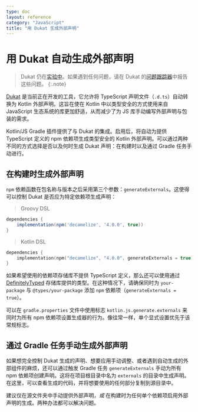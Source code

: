 ```yaml
---
type: doc
layout: reference
category: "JavaScript"
title: "用 Dukat 生成外部声明"
---
```


# 用 Dukat 自动生成外部声明
> Dukat 仍在[实验中](evolution/components-stability.html)。如果遇到任何问题，请在 Dukat 的[问题跟踪器](https://github.com/kotlin/dukat/issues)中报告这些问题。
{:.note}

[Dukat](https://github.com/kotlin/dukat) 是当前正在开发的工具，它允许将 TypeScript 声明文件（`.d.ts`）自动转换为 Kotlin 外部声明。这旨在使在 Kotlin 中以类型安全的方式使用来自 JavaScript 生态系统的库更加舒适，从而减少了为 JS 库手动编写外部声明与包装的需求。

Kotlin/JS Gradle 插件提供了与 Dukat 的集成。启用后，将自动为提供 TypeScript 定义的 npm 依赖项生成类型安全的 Kotlin 外部声明。可以通过两种不同的方式选择是否以及何时生成 Dukat 声明：在构建时以及通过 Gradle 任务手动进行。

## 在构建时生成外部声明

`npm` 依赖函数在包名称与版本之后采用第三个参数：`generateExternals`。这使得可以控制 Dukat 是否应为特定依赖项生成声明：


> Groovy DSL


```groovy
dependencies {
    implementation(npm('decamelize', '4.0.0', true))
}
```




> Kotlin DSL


```kotlin
dependencies {
    implementation(npm("decamelize", "4.0.0", generateExternals = true))
}
```




如果希望使用的依赖项存储库不提供 TypeScript 定义，那么还可以使用通过 [DefinitelyTyped](https://github.com/DefinitelyTyped/DefinitelyTyped) 存储库提供的类型。在这种情况下，请确保同时为 `your-package` 与 `@types/your-package` 添加 `npm` 依赖项（`generateExternals = true`）。

可以在 `gradle.properties` 文件中使用标志 `kotlin.js.generate.externals` 来同时为所有 npm 依赖项设置生成器的行为。像往常一样，单个显式设置优先于该常规标志。

## 通过 Gradle 任务手动生成外部声明

如果想完全控制 Dukat 生成的声明、想要应用手动调整、或者遇到自动生成的外部组件的麻烦，还可以通过触发 Gradle 任务 `generateExternals` 手动为所有 npm 依赖项创建声明。这将在项目根目录中名为 `externals` 的目录中生成声明。在这里，可以查看生成的代码，并将想要使用的任何部分复制到源目录中。

建议仅在源文件夹中手动提供外部声明，_或_ 在构建时为任何单个依赖项启用外部声明的生成。两种办法都可以解决问题。
